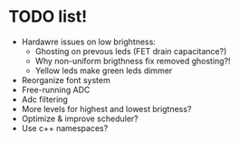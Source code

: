 # TODO list!

- Hardawre issues on low brightness:
  - Ghosting on prevous leds (FET drain capacitance?)
  - Why non-uniform brigthness fix removed ghosting?!
  - Yellow leds make green leds dimmer
- Reorganize font system
- Free-running ADC
- Adc filtering
- More levels for highest and lowest brigtness?
- Optimize & improve scheduler?
- Use c++ namespaces?
